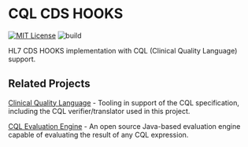 # CQL CDS HOOKS

[![MIT License][license-image]][license]
![build](https://github.com/phast-fr/cql-cds-hooks/actions/workflows/build.yml/badge.svg)

HL7 CDS HOOKS implementation with CQL (Clinical Quality Language) support.

## Related Projects

[Clinical Quality Language](https://github.com/cqframework/clinical_quality_language) - Tooling in support of the CQL specification, including the CQL verifier/translator used in this project.

[CQL Evaluation Engine](https://github.com/DBCG/cql_engine) - An open source Java-based evaluation engine capable of evaluating the result of any CQL expression.

[license-image]: http://img.shields.io/badge/license-MIT-blue.svg
[license]: LICENSE.md
